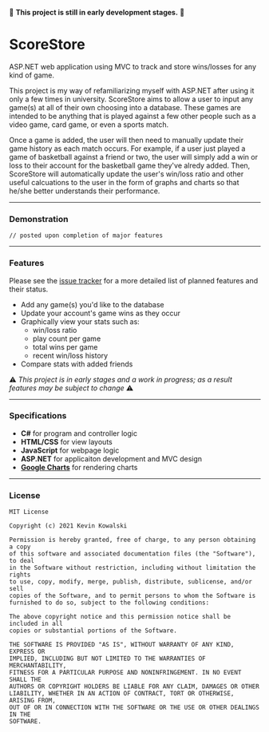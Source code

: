 :construction: **This project is still in early development stages.** :construction:

# ScoreStore
 ASP.NET web application using MVC to track and store wins/losses for any kind of game.
 
This project is my way of refamiliarizing myself with ASP.NET after using it only a few times in university. ScoreStore aims to allow a user to input any game(s) at all of their own choosing into a database. These games are intended to be anything that is played against a few other people such as a video game, card game, or even a sports match.

Once a game is added, the user will then need to manually update their game history as each match occurs. For example, if a user just played a game of basketball against a friend or two, the user will simply add a win or loss to their account for the basketball game they've alredy added. Then, ScoreStore will automatically update the user's win/loss ratio and other useful calcuations to the user in the form of graphs and charts so that he/she better understands their performance.

---

### Demonstration

`// posted upon completion of major features`

---

### Features

Please see the [issue tracker](https://github.com/kkevn/ScoreStore/issues) for a more detailed list of planned features and their status.

* Add any game(s) you'd like to the database
* Update your account's game wins as they occur
* Graphically view your stats such as:
  * win/loss ratio
  * play count per game
  * total wins per game
  * recent win/loss history
* Compare stats with added friends

:warning: *This project is in early stages and a work in progress; as a result features may be subject to change* :warning:

---

### Specifications

* **C#** for program and controller logic
* **HTML/CSS** for view layouts
* **JavaScript** for webpage logic
* **ASP.NET** for applicaiton development and MVC design
* **[Google Charts](https://developers.google.com/chart)** for rendering charts

---

### License

```
MIT License

Copyright (c) 2021 Kevin Kowalski

Permission is hereby granted, free of charge, to any person obtaining a copy
of this software and associated documentation files (the "Software"), to deal
in the Software without restriction, including without limitation the rights
to use, copy, modify, merge, publish, distribute, sublicense, and/or sell
copies of the Software, and to permit persons to whom the Software is
furnished to do so, subject to the following conditions:

The above copyright notice and this permission notice shall be included in all
copies or substantial portions of the Software.

THE SOFTWARE IS PROVIDED "AS IS", WITHOUT WARRANTY OF ANY KIND, EXPRESS OR
IMPLIED, INCLUDING BUT NOT LIMITED TO THE WARRANTIES OF MERCHANTABILITY,
FITNESS FOR A PARTICULAR PURPOSE AND NONINFRINGEMENT. IN NO EVENT SHALL THE
AUTHORS OR COPYRIGHT HOLDERS BE LIABLE FOR ANY CLAIM, DAMAGES OR OTHER
LIABILITY, WHETHER IN AN ACTION OF CONTRACT, TORT OR OTHERWISE, ARISING FROM,
OUT OF OR IN CONNECTION WITH THE SOFTWARE OR THE USE OR OTHER DEALINGS IN THE
SOFTWARE.
```

